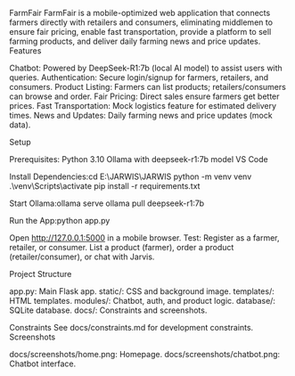FarmFair
FarmFair is a mobile-optimized web application that connects farmers directly with retailers and consumers, eliminating middlemen to ensure fair pricing, enable fast transportation, provide a platform to sell farming products, and deliver daily farming news and price updates.
Features

Chatbot: Powered by DeepSeek-R1:7b (local AI model) to assist users with queries.
Authentication: Secure login/signup for farmers, retailers, and consumers.
Product Listing: Farmers can list products; retailers/consumers can browse and order.
Fair Pricing: Direct sales ensure farmers get better prices.
Fast Transportation: Mock logistics feature for estimated delivery times.
News and Updates: Daily farming news and price updates (mock data).

Setup

Prerequisites:
Python 3.10
Ollama with deepseek-r1:7b model
VS Code


Install Dependencies:cd E:\JARWIS\JARWIS
python -m venv venv
.\venv\Scripts\activate
pip install -r requirements.txt


Start Ollama:ollama serve
ollama pull deepseek-r1:7b


Run the App:python app.py

Open http://127.0.0.1:5000 in a mobile browser.
Test:
Register as a farmer, retailer, or consumer.
List a product (farmer), order a product (retailer/consumer), or chat with Jarvis.



Project Structure

app.py: Main Flask app.
static/: CSS and background image.
templates/: HTML templates.
modules/: Chatbot, auth, and product logic.
database/: SQLite database.
docs/: Constraints and screenshots.

Constraints
See docs/constraints.md for development constraints.
Screenshots

docs/screenshots/home.png: Homepage.
docs/screenshots/chatbot.png: Chatbot interface.

